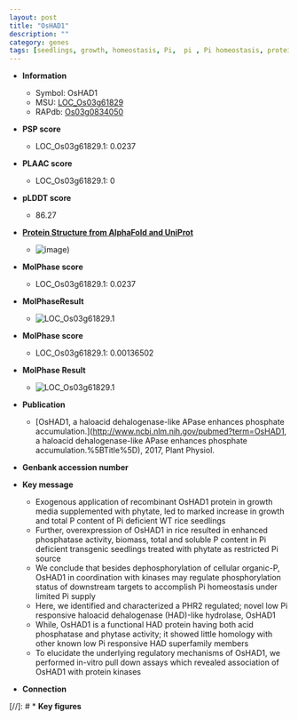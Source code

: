 ```yaml
---
layout: post
title: "OsHAD1"
description: ""
category: genes
tags: [seedlings, growth, homeostasis, Pi,  pi , Pi homeostasis, protein kinase]
---
```


* **Information**  
    + Symbol: OsHAD1  
    + MSU: [LOC_Os03g61829](http://rice.plantbiology.msu.edu/cgi-bin/ORF_infopage.cgi?orf=LOC_Os03g61829)  
    + RAPdb: [Os03g0834050](http://rapdb.dna.affrc.go.jp/viewer/gbrowse_details/irgsp1?name=Os03g0834050)  

* **PSP score**  
    + LOC_Os03g61829.1: 0.0237 

* **PLAAC score**  
    + LOC_Os03g61829.1: 0 

* **pLDDT score**
    + 86.27

* **[Protein Structure from AlphaFold and UniProt](https://www.uniprot.org/uniprotkb/Q75LI3/entry#structure)**
    + ![image](https://ricepsp.github.io/images/Q7/AF-Q75LI3-F1.png))

* **MolPhase score**
    + LOC_Os03g61829.1: 0.0237

* **MolPhaseResult**
    + ![LOC_Os03g61829.1](https://ricepsp.github.io/pictures/LOC_Os03g/LOC_Os03g61829.1.png)

* **MolPhase score**
    + LOC_Os03g61829.1: 0.00136502

* **MolPhase Result**
    + ![LOC_Os03g61829.1](https://304243504.github.io/Pictures/LOC_Os03g/LOC_Os03g61829.1.png)

* **Publication**  
    + [OsHAD1, a haloacid dehalogenase-like APase enhances phosphate accumulation.](http://www.ncbi.nlm.nih.gov/pubmed?term=OsHAD1, a haloacid dehalogenase-like APase enhances phosphate accumulation.%5BTitle%5D), 2017, Plant Physiol.

* **Genbank accession number**  

* **Key message**  
    + Exogenous application of recombinant OsHAD1 protein in growth media supplemented with phytate, led to marked increase in growth and total P content of Pi deficient WT rice seedlings
    + Further, overexpression of OsHAD1 in rice resulted in enhanced phosphatase activity, biomass, total and soluble P content in Pi deficient transgenic seedlings treated with phytate as restricted Pi source
    + We conclude that besides dephosphorylation of cellular organic-P, OsHAD1 in coordination with kinases may regulate phosphorylation status of downstream targets to accomplish Pi homeostasis under limited Pi supply
    + Here, we identified and characterized a PHR2 regulated; novel low Pi responsive haloacid dehalogenase (HAD)-like hydrolase, OsHAD1
    + While, OsHAD1 is a functional HAD protein having both acid phosphatase and phytase activity; it showed little homology with other known low Pi responsive HAD superfamily members
    + To elucidate the underlying regulatory mechanisms of OsHAD1, we performed in-vitro pull down assays which revealed association of OsHAD1 with protein kinases

* **Connection**  

[//]: # * **Key figures**  


